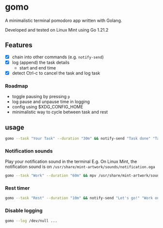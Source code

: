 # gomo

A minimalistic terminal pomodoro app written with Golang.

Developed and tested on Linux Mint using Go 1.21.2

## Features

- [x] chain into other commands (e.g. `notify-send`)
- [x] log (append) the task details
    - start and end time
- [x] detect Ctrl-c to cancel the task and log task

### Roadmap
- toggle pausing by pressing `p`
- log pause and unpause time in logging
- config using $XDG_CONFIG_HOME
- minimalistic way to cycle between task and rest

## usage
```sh
gomo --task "Your Task" --duration "30m" && notify-send "Task done" "Take a rest"
```

### Notification sounds

Play your notification sound in the terminal
E.g. On Linux Mint, the notification sound is on `/usr/share/mint-artwork/sounds/notification.oga`

```sh
gomo --task "Work" --duration "60m" && mpv /usr/share/mint-artwork/sounds/notification.oga
```

### Rest timer
```sh
gomo --task "Rest" --duration "10m" && notify-send "Let's go!" "Work on your stuff again"
```

### Disable logging
```sh
gomo --log /dev/null ...
```
